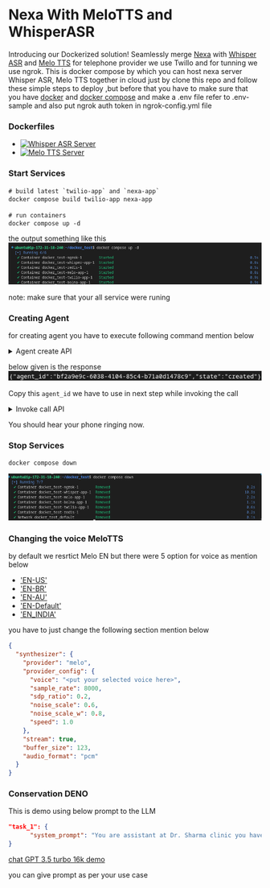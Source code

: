 # Nexa With MeloTTS and WhisperASR
Introducing our Dockerized solution! Seamlessly merge [Nexa](https://github.com/nexa-ai/nexa) with [Whisper ASR](https://github.com/nexa-ai/streaming-whisper-server) and [Melo TTS](https://github.com/anshjoseph/MiloTTS-Server) for telephone provider we use Twillo and for tunning we use ngrok. This is docker compose by which you can host nexa server Whisper ASR, Melo TTS together in cloud just by clone this repo  and follow these simple steps to deploy ,but before that you have to make sure that you have [docker](https://docs.docker.com/engine/install/) and [docker compose](https://docs.docker.com/compose/install/) and make a .env file refer to .env-sample and also put ngrok auth token in ngrok-config.yml file


### Dockerfiles

- <a href="https://hub.docker.com/r/nexadev/whisper_server" target="_blank" rel="noopener noreferrer">
    <img src="https://img.shields.io/docker/v/nexadev/whisper_server/latest?label=nexadev%2Fwhisper_server" alt="Whisper ASR Server" />
  </a>
-  <a href="https://hub.docker.com/r/nexadev/melo_server" target="_blank" rel="noopener noreferrer">
    <img src="https://img.shields.io/docker/v/nexadev/melo_server/latest?label=nexadev%2Fmelo_server" alt="Melo TTS Server" />
  </a>



### Start Services
```shell
# build latest `twilio-app` and `nexa-app`
docker compose build twilio-app nexa-app

# run containers
docker compose up -d
```
the output something like this
![alt text](./img/docker_up.png "docker compose up -d")

note: make sure that your all service were runing

### Creating Agent
for creating agent you have to execute following command mention below

<details>
<summary>Agent create API</summary><br>

```shell
curl --location 'http://0.0.0.0:5001/agent' \
--header 'Content-Type: application/json' \
--data '{
    "agent_config": {
        "agent_name": "Nexa Agent",
        "agent_welcome_message": "Hey how are you!",
        "tasks": [
            {
                "tools_config": {
                    "output": {
                        "format": "wav",
                        "provider": "twilio"
                    },
                    "input": {
                        "format": "wav",
                        "provider": "twilio"
                    },
                    "synthesizer": {
                        "provider": "melotts",
                        "provider_config": {
                        "voice": "Alex",
                        "sample_rate": 8000,
                        "sdp_ratio" : 0.2,
                        "noise_scale" : 0.6,
                        "noise_scale_w" :  0.8,
                        "speed" : 1.0
                        },
                        "stream": true,
                        "buffer_size": 123,
                        "audio_format": "pcm"
                    },
                    "llm_agent": {
                        "model": "deepinfra/meta-llama/Meta-Llama-3-70B-Instruct",
                        "max_tokens": 123,
                        "agent_flow_type": "streaming",
                        "use_fallback": true,
                        "family": "llama",
                        "temperature": 0.1,
                        "request_json": true,
                        "provider": "deepinfra"
                    },
                    "transcriber": {
                        "encoding": "linear16",
                        "language": "en",
                        "model": "whisper",
                        "stream": true,
                        "modeltype":"distil-large-v3",
                        "keywords":"ansh,joseph,hola",
                        "task": "transcribe",
                        "provider":"whisper"
                    },
                    "api_tools": null
                },
                "task_config": {
                    "ambient_noise_track": "office-ambience",
                    "hangup_after_LLMCall": false,
                    "hangup_after_silence": 10.0,
                    "ambient_noise": false,
                    "interruption_backoff_period": 0.0,
                    "backchanneling": false,
                    "backchanneling_start_delay": 5.0,
                    "optimize_latency": true,
                    "incremental_delay": 100.0,
                    "call_cancellation_prompt": null,
                    "number_of_words_for_interruption": 3.0,
                    "backchanneling_message_gap": 5.0,
                    "use_fillers": false
                },
                "task_type": "conversation",
                "toolchain": {
                    "execution": "parallel",
                    "pipelines": [
                        [
                            "transcriber",
                            "llm",
                            "synthesizer"
                        ]
                    ]
                }
            }
        ],
        "agent_type": "Lead Qualification"
    },
    "agent_prompts": {
        "task_1": {
            "system_prompt": "Ask if they are coming for party tonight"
        }
    }
}'

```
</details>

below given is the response 
![alt text](./img/agent_res.png "agent response")

Copy this `agent_id` we have to use in next step while invoking the call

<details>
<summary>Invoke call API</summary><br>

```shell
curl --location 'http://0.0.0.0:8001/call' \
--header 'Content-Type: application/json' \
--data '{
    "agent_id": "bf2a9e9c-6038-4104-85c4-b71a0d1478c9",
    "recipient_phone_number": "+1XXXXXXXXXX"
}'
```
</details>

You should hear your phone ringing now.

### Stop Services
```shell
docker compose down
```
![alt text](./img/docker_dw.png "docker compose up -d")


### Changing the voice MeloTTS
<a id="change-voice"></a>
by default we resrtict Melo EN but there were 5 option for voice as mention below
- ['EN-US'](./audio/audio_sample/EN_US.wav) 
- ['EN-BR'](./audio/audio_sample/EN-BR.wav) 
- ['EN-AU'](./audio/audio_sample/EN-AU.wav) 
- ['EN-Default'](./audio/audio_sample/EN-Default.wav) 
- ['EN_INDIA'](./audio/audio_sample/EN_INDIA.wav)

you have to just change the following section mention below
```JSON
{
  "synthesizer": {
    "provider": "melo",
    "provider_config": {
      "voice": "<put your selected voice here>",
      "sample_rate": 8000,
      "sdp_ratio": 0.2,
      "noise_scale": 0.6,
      "noise_scale_w": 0.8,
      "speed": 1.0
    },
    "stream": true,
    "buffer_size": 123,
    "audio_format": "pcm"
  }
}
```


### Conservation DENO
This is demo using below prompt to the LLM
```json
"task_1": {
      "system_prompt": "You are assistant at Dr. Sharma clinic you have to book an appointment"
}
```



[chat GPT 3.5 turbo 16k demo](./audio/demo_audio.mp3)

you can give prompt as per your use case 